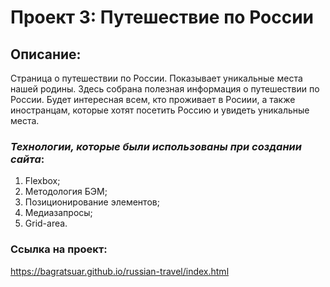 # Проект 3: Путешествие по России



## Описание:
Страница о путешествии по России. Показывает уникальные места нашей родины. Здесь собрана полезная информация о путешествии по России. Будет интересная всем, кто проживает в Росиии, а также иностранцам, которые хотят посетить Россию и увидеть уникальные места. 



### *Технологии, которые были использованы при создании сайта*:
1. Flexbox;
2. Методология БЭМ;
3. Позиционирование элементов;
4. Медиазапросы;
5. Grid-area.

### Ссылка на проект:

https://bagratsuar.github.io/russian-travel/index.html


